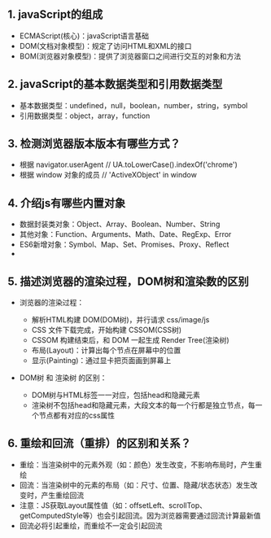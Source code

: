 ## 1. javaScript的组成
- ECMAScript(核心)：javaScript语言基础
- DOM(文档对象模型)：规定了访问HTML和XML的接口
- BOM(浏览器对象模型)：提供了浏览器窗口之间进行交互的对象和方法

## 2. javaScript的基本数据类型和引用数据类型
- 基本数据类型：undefined，null，boolean，number，string，symbol
- 引用数据类型：object，array，function

## 3. 检测浏览器版本版本有哪些方式？
- 根据 navigator.userAgent   //  UA.toLowerCase().indexOf('chrome')
- 根据 window 对象的成员       // 'ActiveXObject' in window

## 4. 介绍js有哪些内置对象
- 数据封装类对象：Object、Array、Boolean、Number、String
- 其他对象：Function、Arguments、Math、Date、RegExp、Error
- ES6新增对象：Symbol、Map、Set、Promises、Proxy、Reflect
- 
## 5. 描述浏览器的渲染过程，DOM树和渲染数的区别
- 浏览器的渲染过程：
    - 解析HTML构建 DOM(DOM树)，并行请求 css/image/js
    - CSS 文件下载完成，开始构建 CSSOM(CSS树)
    - CSSOM 构建结束后，和 DOM 一起生成 Render Tree(渲染树)
    - 布局(Layout)：计算出每个节点在屏幕中的位置
    - 显示(Painting)：通过显卡把页面画到屏幕上

- DOM树 和 渲染树 的区别：
    - DOM树与HTML标签一一对应，包括head和隐藏元素
    - 渲染树不包括head和隐藏元素，大段文本的每一个行都是独立节点，每一个节点都有对应的css属性

## 6. 重绘和回流（重排）的区别和关系？
- 重绘：当渲染树中的元素外观（如：颜色）发生改变，不影响布局时，产生重绘
- 回流：当渲染树中的元素的布局（如：尺寸、位置、隐藏/状态状态）发生改变时，产生重绘回流
- 注意：JS获取Layout属性值（如：offsetLeft、scrollTop、getComputedStyle等）也会引起回流。因为浏览器需要通过回流计算最新值
- 回流必将引起重绘，而重绘不一定会引起回流

